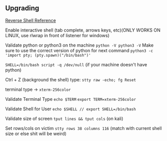 ## Upgrading

[Reverse Shell Reference](https://delta.navisec.io/reverse-shell-reference/)

Enable interactive shell (tab complete, arrows keys, etc)(ONLY WORKS ON LINUX, use rlwrap in front of listener for windows) 

Validate python or python3 on the machine `python -V python3 -V` Make sure to use the correct version of python for next command 
`python3 -c 'import pty; (pty.spawn)("/bin/bash")'`

`SHELL=/bin/bash script -q /dev/null` (if your machine doesn't have python) 

Ctrl + Z (background the shell) type: `stty raw -echo; fg Reset`

terminal type -> `xterm-256color`

Validate Terminal Type 
`echo $TERM` `export TERM=xterm-256color` 

Validate Shell for User `echo $SHELL // export SHELL=/bin/bash` 

Validate size of screen `tput lines && tput cols` (on kali)

Set rows/cols on victim `stty rows 38 columns 116` (match with current shell size or else shit will be weird)
